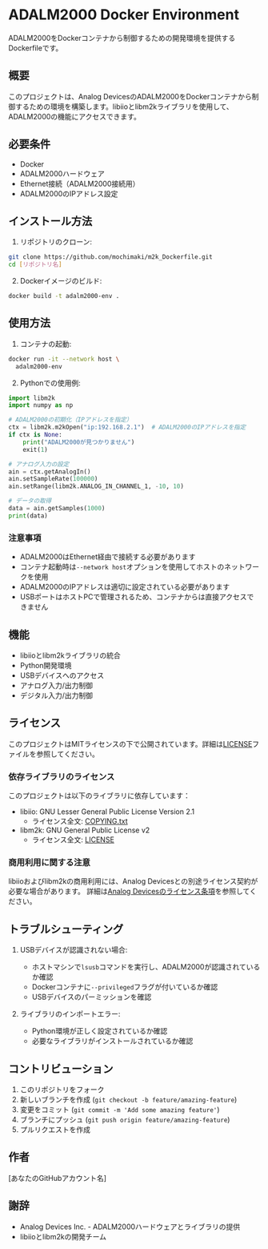 # ADALM2000 Docker Environment

ADALM2000をDockerコンテナから制御するための開発環境を提供するDockerfileです。

## 概要

このプロジェクトは、Analog DevicesのADALM2000をDockerコンテナから制御するための環境を構築します。libiioとlibm2kライブラリを使用して、ADALM2000の機能にアクセスできます。

## 必要条件

- Docker
- ADALM2000ハードウェア
- Ethernet接続（ADALM2000接続用）
- ADALM2000のIPアドレス設定

## インストール方法

1. リポジトリのクローン:
```bash
git clone https://github.com/mochimaki/m2k_Dockerfile.git
cd [リポジトリ名]
```

2. Dockerイメージのビルド:
```bash
docker build -t adalm2000-env .
```

## 使用方法

1. コンテナの起動:
```bash
docker run -it --network host \
  adalm2000-env
```

2. Pythonでの使用例:
```python
import libm2k
import numpy as np

# ADALM2000の初期化（IPアドレスを指定）
ctx = libm2k.m2kOpen("ip:192.168.2.1")  # ADALM2000のIPアドレスを指定
if ctx is None:
    print("ADALM2000が見つかりません")
    exit(1)

# アナログ入力の設定
ain = ctx.getAnalogIn()
ain.setSampleRate(100000)
ain.setRange(libm2k.ANALOG_IN_CHANNEL_1, -10, 10)

# データの取得
data = ain.getSamples(1000)
print(data)
```

### 注意事項
- ADALM2000はEthernet経由で接続する必要があります
- コンテナ起動時は`--network host`オプションを使用してホストのネットワークを使用
- ADALM2000のIPアドレスは適切に設定されている必要があります
- USBポートはホストPCで管理されるため、コンテナからは直接アクセスできません

## 機能

- libiioとlibm2kライブラリの統合
- Python開発環境
- USBデバイスへのアクセス
- アナログ入力/出力制御
- デジタル入力/出力制御

## ライセンス

このプロジェクトはMITライセンスの下で公開されています。詳細は[LICENSE](LICENSE.md)ファイルを参照してください。

### 依存ライブラリのライセンス

このプロジェクトは以下のライブラリに依存しています：

- libiio: GNU Lesser General Public License Version 2.1
  - ライセンス全文: [COPYING.txt](https://github.com/analogdevicesinc/libiio/blob/main/COPYING.txt)
- libm2k: GNU General Public License v2
  - ライセンス全文: [LICENSE](https://github.com/analogdevicesinc/libm2k/blob/main/LICENSE)

### 商用利用に関する注意

libiioおよびlibm2kの商用利用には、Analog Devicesとの別途ライセンス契約が必要な場合があります。
詳細は[Analog Devicesのライセンス条項](https://www.analog.com/jp/lp/001/analog_devices_software_license_agreement.html)を参照してください。

## トラブルシューティング

1. USBデバイスが認識されない場合:
   - ホストマシンで`lsusb`コマンドを実行し、ADALM2000が認識されているか確認
   - Dockerコンテナに`--privileged`フラグが付いているか確認
   - USBデバイスのパーミッションを確認

2. ライブラリのインポートエラー:
   - Python環境が正しく設定されているか確認
   - 必要なライブラリがインストールされているか確認

## コントリビューション

1. このリポジトリをフォーク
2. 新しいブランチを作成 (`git checkout -b feature/amazing-feature`)
3. 変更をコミット (`git commit -m 'Add some amazing feature'`)
4. ブランチにプッシュ (`git push origin feature/amazing-feature`)
5. プルリクエストを作成

## 作者

[あなたのGitHubアカウント名]

## 謝辞

- Analog Devices Inc. - ADALM2000ハードウェアとライブラリの提供
- libiioとlibm2kの開発チーム